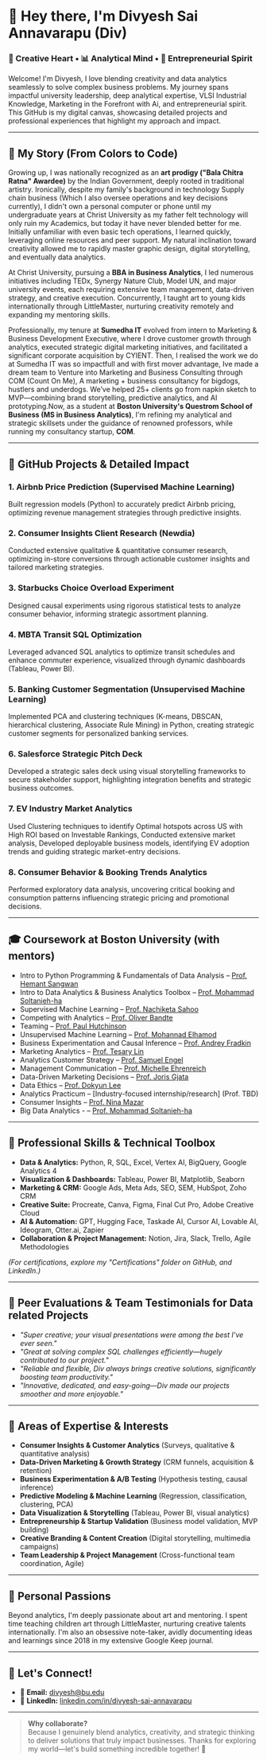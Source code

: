 # 👋 Hey there, I'm Divyesh Sai Annavarapu (Div)

### 🎨 Creative Heart • 📊 Analytical Mind • 🚀 Entrepreneurial Spirit

Welcome! I'm Divyesh, I love blending creativity and data analytics seamlessly to solve complex business problems. My journey spans impactful university leadership, deep analytical expertise, VLSI Industrial Knowledge, Marketing in the Forefront with Ai, and entrepreneurial spirit. This GitHub is my digital canvas, showcasing detailed projects and professional experiences that highlight my approach and impact.

---

## 🎯 My Story (From Colors to Code)

Growing up, I was nationally recognized as an **art prodigy ("Bala Chitra Ratna" Awardee)** by the Indian Government, deeply rooted in traditional artistry. Ironically, despite my family's background in technology Supply chain business  (Which I also oversee operations and key decisions currently), I didn't own a personal computer or phone until my undergraduate years at Christ University as my father felt technology will only ruin my Academics, but today it have never blended better for me. Initially unfamiliar with even basic tech operations, I learned quickly, leveraging online resources and peer support. My natural inclination toward creativity allowed me to rapidly master graphic design, digital storytelling, and eventually data analytics.

At Christ University, pursuing a **BBA in Business Analytics**, I led numerous initiatives including TEDx, Synergy Nature Club, Model UN, and major university events, each requiring extensive team management, data-driven strategy, and creative execution. Concurrently, I taught art to young kids internationally through LittleMaster, nurturing creativity remotely and expanding my mentoring skills.

Professionally, my tenure at **Sumedha IT** evolved from intern to Marketing & Business Development Executive, where I drove customer growth through analytics, executed strategic digital marketing initiatives, and facilitated a significant corporate acquisition by CYIENT. Then, I realised the work we do at Sumedha IT was so impactfull and with first mover advantage, Ive made a dream team to Venture into Marketing and Business Consulting through COM (Count On Me), A marketing + business consultancy for bigdogs, hustlers and underdogs. We’ve helped 25+ clients go from napkin sketch to MVP—combining brand storytelling, predictive analytics, and AI prototyping.Now, as a student at **Boston University's Questrom School of Business (MS in Business Analytics)**, I'm refining my analytical and strategic skillsets under the guidance of renowned professors, while running my consultancy startup, **COM**.

---

## 📂 GitHub Projects & Detailed Impact

### 1. Airbnb Price Prediction (Supervised Machine Learning)
Built regression models (Python) to accurately predict Airbnb pricing, optimizing revenue management strategies through predictive insights.

### 2. Consumer Insights Client Research (Newdia)
Conducted extensive qualitative & quantitative consumer research, optimizing in-store conversions through actionable customer insights and tailored marketing strategies.

### 3. Starbucks Choice Overload Experiment
Designed causal experiments using rigorous statistical tests to analyze consumer behavior, informing strategic assortment planning.

### 4. MBTA Transit SQL Optimization
Leveraged advanced SQL analytics to optimize transit schedules and enhance commuter experience, visualized through dynamic dashboards (Tableau, Power BI).

### 5. Banking Customer Segmentation (Unsupervised Machine Learning)
Implemented PCA and clustering techniques (K-means, DBSCAN, hierarchical clustering, Associate Rule Mining) in Python, creating strategic customer segments for personalized banking services.

### 6. Salesforce Strategic Pitch Deck
Developed a strategic sales deck using visual storytelling frameworks to secure stakeholder support, highlighting integration benefits and strategic business outcomes.

### 7. EV Industry Market Analytics
Used Clustering techniques to identify Optimal hotspots across US with High ROI based on Investable Rankings, Conducted extensive market analysis, Developed deployable business models, identifying EV adoption trends and guiding strategic market-entry decisions.

### 8. Consumer Behavior & Booking Trends Analytics
Performed exploratory data analysis, uncovering critical booking and consumption patterns influencing strategic pricing and promotional decisions.

---

## 🎓 Coursework at Boston University (with mentors)

- Intro to Python Programming & Fundamentals of Data Analysis – [Prof. Hemant Sangwan](https://ca.linkedin.com/in/hemant-sangwan)
- Intro to Data Analytics & Business Analytics Toolbox – [Prof. Mohammad Soltanieh-ha](https://www.bu.edu/questrom/profiles/mohammad-soltanieh-ha/)
- Supervised Machine Learning – [Prof. Nachiketa Sahoo](https://www.bu.edu/questrom/profiles/nachiketa-sahoo/)
- Competing with Analytics – [Prof. Oliver Bandte](https://www.bu.edu/questrom/profiles/oliver-bandte/)
- Teaming – [Prof. Paul Hutchinson](https://www.bu.edu/questrom/profiles/paul-hutchinson/)
- Unsupervised Machine Learning – [Prof. Mohannad Elhamod](https://www.bu.edu/questrom/profiles/mohannad-elhamod/)
- Business Experimentation and Causal Inference – [Prof. Andrey Fradkin](https://www.bu.edu/questrom/profiles/andrey-fradkin/)
- Marketing Analytics – [Prof. Tesary Lin](https://www.bu.edu/questrom/profiles/tesary-lin/)
- Analytics Customer Strategy – [Prof. Samuel Engel](https://www.bu.edu/questrom/profiles/samuel-engel/)
- Management Communication – [Prof. Michelle Ehrenreich](https://www.bu.edu/questrom/profiles/michelle-ehrenreich/)
- Data-Driven Marketing Decisions – [Prof. Joris Gjata](https://www.linkedin.com/in/jorisgjata)
- Data Ethics – [Prof. Dokyun Lee](https://www.bu.edu/questrom/profiles/dokyun-dk-lee/)
- Analytics Practicum – [Industry-focused internship/research] (Prof. TBD)
- Consumer Insights – [Prof. Nina Mazar](https://www.bu.edu/questrom/profiles/nina-mazar/)
- Big Data Analytics - – [Prof. Mohammad Soltanieh-ha](https://www.bu.edu/questrom/profiles/mohammad-soltanieh-ha/)
  

---

## 🚀 Professional Skills & Technical Toolbox

- **Data & Analytics:** Python, R, SQL, Excel, Vertex AI, BigQuery, Google Analytics 4
- **Visualization & Dashboards:** Tableau, Power BI, Matplotlib, Seaborn
- **Marketing & CRM:** Google Ads, Meta Ads, SEO, SEM, HubSpot, Zoho CRM
- **Creative Suite:** Procreate, Canva, Figma, Final Cut Pro, Adobe Creative Cloud
- **AI & Automation:** GPT, Hugging Face, Taskade AI, Cursor AI, Lovable AI, Ideogram, Otter.ai, Zapier
- **Collaboration & Project Management:** Notion, Jira, Slack, Trello, Agile Methodologies

*(For certifications, explore my "Certifications" folder on GitHub, and LinkedIn.)*

---

## 🌟 Peer Evaluations & Team Testimonials for Data related Projects

- *"Super creative; your visual presentations were among the best I've ever seen."*
- *"Great at solving complex SQL challenges efficiently—hugely contributed to our project."*
- *"Reliable and flexible, Div always brings creative solutions, significantly boosting team productivity."*
- *"Innovative, dedicated, and easy-going—Div made our projects smoother and more enjoyable."*

---
## 🧠 Areas of Expertise & Interests

- **Consumer Insights & Customer Analytics** (Surveys, qualitative & quantitative analysis)
- **Data-Driven Marketing & Growth Strategy** (CRM funnels, acquisition & retention)
- **Business Experimentation & A/B Testing** (Hypothesis testing, causal inference)
- **Predictive Modeling & Machine Learning** (Regression, classification, clustering, PCA)
- **Data Visualization & Storytelling** (Tableau, Power BI, visual analytics)
- **Entrepreneurship & Startup Validation** (Business model validation, MVP building)
- **Creative Branding & Content Creation** (Digital storytelling, multimedia campaigns)
- **Team Leadership & Project Management** (Cross-functional team coordination, Agile)

---

## 🎨 Personal Passions 

Beyond analytics, I'm deeply passionate about art and mentoring. I spent time teaching children art through LittleMaster, nurturing creative talents internationally. I'm also an obsessive note-taker, avidly documenting ideas and learnings since 2018 in my extensive Google Keep journal.

---

## 💬 Let's Connect!

- 📧 **Email:** divyesh@bu.edu  
- 🔗 **LinkedIn:** [linkedin.com/in/divyesh-sai-annavarapu](https://linkedin.com/in/divyesh-sai-annavarapu)

---

> **Why collaborate?**  
> Because I genuinely blend analytics, creativity, and strategic thinking to deliver solutions that truly impact businesses. Thanks for exploring my world—let's build something incredible together! 🌟
